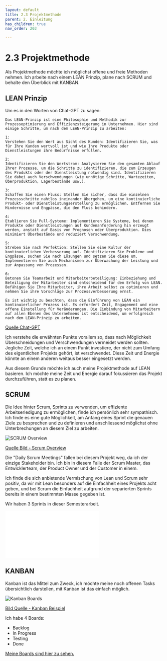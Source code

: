 ```yaml
---
layout: default
title: 2.3 Projektmethode
parent: 2. Einleitung
has_children: true
nav_order: 203

---
```


# 2.3 Projektmethode

Als Projektmethode möchte ich möglichst offene und freie Methoden nehmen.
Ich arbeite nach einem LEAN Prinzip, plane nach SCRUM und behalte den Überblick mit KANBAN.

## LEAN Prinzip

Um es in den Worten von Chat-GPT zu sagen:

    Das LEAN-Prinzip ist eine Philosophie und Methodik zur Prozessoptimierung und Effizienzsteigerung in Unternehmen. Hier sind einige Schritte, um nach dem LEAN-Prinzip zu arbeiten:

    1: 
    Verstehen Sie den Wert aus Sicht des Kunden: Identifizieren Sie, was für Ihre Kunden wertvoll ist und wie Ihre Produkte oder Dienstleistungen ihre Bedürfnisse erfüllen.

    2: 
    Identifizieren Sie den Wertstrom: Analysieren Sie den gesamten Ablauf Ihrer Prozesse, um die Schritte zu identifizieren, die zum Erzeugen des Produkts oder der Dienstleistung notwendig sind. Identifizieren Sie dabei auch Verschwendungen (wie unnötige Schritte, Wartezeiten, Überproduktion, Lagerbestände usw.).

    3: 
    Schaffen Sie einen Fluss: Stellen Sie sicher, dass die einzelnen Prozessschritte nahtlos ineinander übergehen, um eine kontinuierliche Produkt- oder Dienstleistungserstellung zu ermöglichen. Entfernen Sie Hindernisse und Engpässe, die den Fluss behindern.

    4: 
    Etablieren Sie Pull-Systeme: Implementieren Sie Systeme, bei denen Produkte oder Dienstleistungen auf Kundenanforderung hin erzeugt werden, anstatt auf Basis von Prognosen oder Überproduktion. Dies minimiert Überbestände und reduziert Verschwendung.

    5: 
    Streben Sie nach Perfektion: Stellen Sie eine Kultur der kontinuierlichen Verbesserung auf. Identifizieren Sie Probleme und Engpässe, suchen Sie nach Lösungen und setzen Sie diese um. Implementieren Sie auch Mechanismen zur Überwachung der Leistung und zur Anpassung von Prozessen.

    6: 
    Betonen Sie Teamarbeit und Mitarbeiterbeteiligung: Einbeziehung und Beteiligung der Mitarbeiter sind entscheidend für den Erfolg von LEAN. Befähigen Sie Ihre Mitarbeiter, ihre Arbeit selbst zu optimieren und nehmen Sie ihre Vorschläge zur Prozessverbesserung ernst.

    Es ist wichtig zu beachten, dass die Einführung von LEAN ein kontinuierlicher Prozess ist. Es erfordert Zeit, Engagement und eine offene Einstellung für Veränderungen. Die Einbindung von Mitarbeitern auf allen Ebenen des Unternehmens ist entscheidend, um erfolgreich nach dem LEAN-Prinzip zu arbeiten.

[Quelle Chat-GPT](../Anhang/quellen.md#chat-gpt)

Ich verstehe die erwähnten Punkte vorallem so, dass nach Möglichkeit Überschneidungen und Verschwendungen vermeidet werden sollten. Jegliche Zeit, welche ich an einem Punkt investiere, der nicht zum Umfang des eigentlichen Projekts gehört, ist verschwendet. Diese Zeit und Energie könnte an einem anderen weitaus besser eingesetzt werden.

Aus diesem Grunde möchte ich auch meine Projektmethode auf LEAN basieren. Ich möchte meine Zeit und Energie darauf fokussieren das Projekt durchzuführen, statt es zu planen.

## SCRUM

Die Idee hinter Scrum, Sprints zu verwenden, um effiziente Arbeitserledigung zu ermöglichen, finde ich persönlich sehr sympathisch. Ich finde es eine gute Möglichkeit, am Anfang eines Sprint die genauen Ziele zu besprechen und zu definieren und anschliessend möglichst ohne Unterbrechungen an diesem Ziel zu arbeiten.

![SCRUM Overview](../ressourcen/bilder/projectmanagement/scrum_overview.jpg)

[Quelle Bild - Scrum Overview](../anhang/quellen.md#511-scrum-overview)

Die "Daily Scrum Meetings" fallen bei diesem Projekt weg, da ich der einzige Stakeholder bin. Ich bin in diesem Falle der Scrum Master, das Entwicklerteam, der Product Owner und der Customer in einem.

Ich finde die sich anbietende Vermischung von Lean und Scrum sehr positiv, da wir mit Lean besonders auf die Einfachheit eines Projekts acht geben, und bei Scrum die Einfachheit aufgrund der separierten Sprints bereits in einem bestimmten Masse gegeben ist.

Wir haben 3 Sprints in dieser Semesterarbeit.

![Sprints](./sprints.md)

## KANBAN

Kanban ist das Mittel zum Zweck, ich möchte meine noch offenen Tasks übersichtlich darstellen, mit Kanban ist das einfach möglich.

![Kanban Boards](../ressourcen/bilder/projectmanagement/Kanban-Boards.png)

[Bild Quelle - Kanban Beispiel](../anhang/quellen.md#512-kanban-beispiel)

Ich habe 4 Boards:

* Backlog
* In Progress
* Testing
* Done

[Meine Boards sind hier zu sehen.](https://github.com/users/Euthal02/projects/3/views/2)
